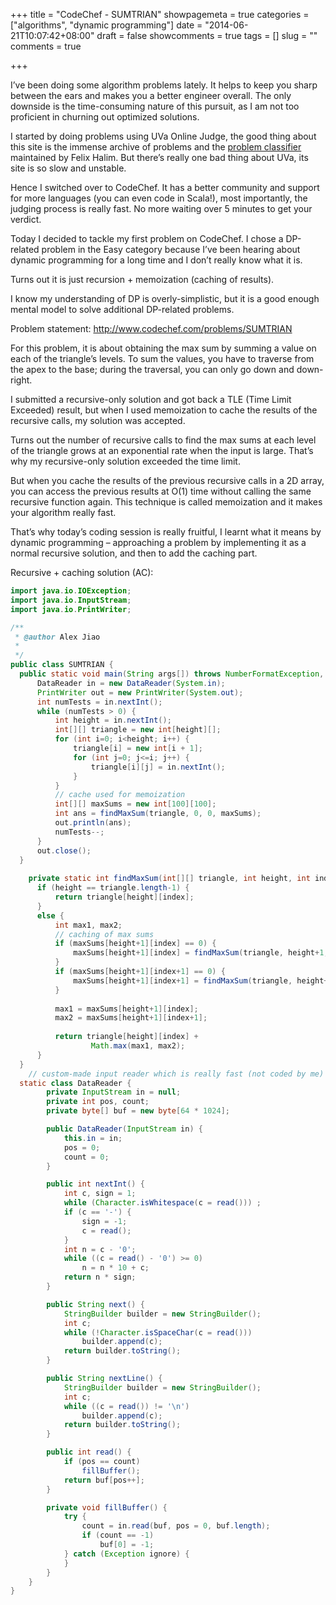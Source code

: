 +++
title = "CodeChef - SUMTRIAN"
showpagemeta = true
categories = ["algorithms", "dynamic programming"]
date = "2014-06-21T10:07:42+08:00"
draft = false
showcomments = true
tags = []
slug = ""
comments = true

+++

I’ve been doing some algorithm problems lately. It helps to keep you sharp between the ears and makes you a better engineer overall. The only downside is the time-consuming nature of this pursuit, as I am not too proficient in churning out optimized solutions.

I started by doing problems using UVa Online Judge, the good thing about this site is the immense archive of problems and the [problem classifier](http://uhunt.onlinejudge.org/) maintained by Felix Halim. But there’s really one bad thing about UVa, its site is so slow and unstable.

Hence I switched over to CodeChef. It has a better community and support for more languages (you can even code in Scala!), most importantly, the judging process is really fast. No more waiting over 5 minutes to get your verdict.

Today I decided to tackle my first problem on CodeChef. I chose a DP-related problem in the Easy category because I’ve been hearing about dynamic programming for a long time and I don’t really know what it is.

Turns out it is just recursion + memoization (caching of results).

I know my understanding of DP is overly-simplistic, but it is a good enough mental model to solve additional DP-related problems.

Problem statement: http://www.codechef.com/problems/SUMTRIAN

For this problem, it is about obtaining the max sum by summing a value on each of the triangle’s levels. To sum the values, you have to traverse from the apex to the base; during the traversal, you can only go down and down-right.

I submitted a recursive-only solution and got back a TLE (Time Limit Exceeded) result, but when I used memoization to cache the results of the recursive calls, my solution was accepted.

Turns out the number of recursive calls to find the max sums at each level of the triangle grows at an exponential rate when the input is large. That’s why my recursive-only solution exceeded the time limit.

But when you cache the results of the previous recursive calls in a 2D array, you can access the previous results at O(1) time without calling the same recursive function again. This technique is called memoization and it makes your algorithm really fast.

That’s why today’s coding session is really fruitful, I learnt what it means by dynamic programming – approaching a problem by implementing it as a normal recursive solution, and then to add the caching part.

Recursive + caching solution (AC):

```java
import java.io.IOException;
import java.io.InputStream;
import java.io.PrintWriter;

/**
 * @author Alex Jiao
 *
 */
public class SUMTRIAN {
  public static void main(String args[]) throws NumberFormatException, IOException {
      DataReader in = new DataReader(System.in);
      PrintWriter out = new PrintWriter(System.out);
      int numTests = in.nextInt();
      while (numTests > 0) {
          int height = in.nextInt();
          int[][] triangle = new int[height][];
          for (int i=0; i<height; i++) {
              triangle[i] = new int[i + 1];
              for (int j=0; j<=i; j++) {
                  triangle[i][j] = in.nextInt();
              }
          }
          // cache used for memoization
          int[][] maxSums = new int[100][100];
          int ans = findMaxSum(triangle, 0, 0, maxSums);
          out.println(ans);
          numTests--;
      }
      out.close();
  }
  
    private static int findMaxSum(int[][] triangle, int height, int index, int[][]maxSums) {
      if (height == triangle.length-1) {
          return triangle[height][index];
      }
      else {
          int max1, max2;
          // caching of max sums
          if (maxSums[height+1][index] == 0) {
              maxSums[height+1][index] = findMaxSum(triangle, height+1, index, maxSums);
          }
          if (maxSums[height+1][index+1] == 0) {
              maxSums[height+1][index+1] = findMaxSum(triangle, height+1, index+1, maxSums);
          }
          
          max1 = maxSums[height+1][index];
          max2 = maxSums[height+1][index+1];
          
          return triangle[height][index] +
                  Math.max(max1, max2);
      }
  }
    // custom-made input reader which is really fast (not coded by me)
  static class DataReader {
        private InputStream in = null;
        private int pos, count;
        private byte[] buf = new byte[64 * 1024];

        public DataReader(InputStream in) {
            this.in = in;
            pos = 0;
            count = 0;
        }

        public int nextInt() {
            int c, sign = 1;
            while (Character.isWhitespace(c = read())) ;
            if (c == '-') {
                sign = -1;
                c = read();
            }
            int n = c - '0';
            while ((c = read() - '0') >= 0)
                n = n * 10 + c;
            return n * sign;
        }

        public String next() {
            StringBuilder builder = new StringBuilder();
            int c;
            while (!Character.isSpaceChar(c = read()))
                builder.append(c);
            return builder.toString();
        }

        public String nextLine() {
            StringBuilder builder = new StringBuilder();
            int c;
            while ((c = read()) != '\n')
                builder.append(c);
            return builder.toString();
        }

        public int read() {
            if (pos == count)
                fillBuffer();
            return buf[pos++];
        }

        private void fillBuffer() {
            try {
                count = in.read(buf, pos = 0, buf.length);
                if (count == -1)
                    buf[0] = -1;
            } catch (Exception ignore) {
            }
        }
    }
}
```